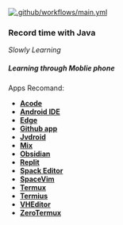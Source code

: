[![.github/workflows/main.yml](https://github.com/mineqwwe/java-learning/actions/workflows/main.yml/badge.svg)](https://github.com/mineqwwe/java-learning/actions/workflows/main.yml)


### Record time with Java

*Slowly Learning*

##### Learning through Moblie phone
Apps Recomand:

- [**Acode** ](https://github.com/deadlyjack/Acode)
- [**Android IDE**](https://github.com/AndroidIDEOfficial/AndroidIDE)
- [**Edge**](https://www.microsoft.com/edge)
- [**Github app**](https://github.com/mobile)
- [**Jvdroid**](https://play.google.com/store/apps/details?id=ru.iiec.jvdroid&gl=US)
- [**Mix**](https://mixplorer.com/)
- [**Obsidian**](https://obsidian.md/)
- [**Replit**](https://replit.com/)
- [**Spack Editor**](https://spck.io/)
- [**SpaceVim**](https://github.com/SpaceVim/SpaceVim)
- [**Termux**](https://github.com/termux)
- [**Termius**](https://www.termius.com/)
- [**VHEditor**](https://github.com/vhqtvn/VHEditor-Android)
- [**ZeroTermux**](https://github.com/hanxinhao000/ZeroTermux)




